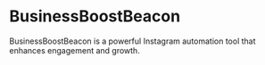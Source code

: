 # BusinessBoostBeacon
BusinessBoostBeacon is a powerful Instagram automation tool that enhances engagement and growth.
